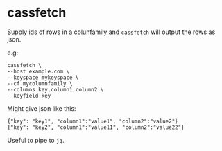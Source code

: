 # cassfetch

Supply ids of rows in a colunfamily and `cassfetch` will output the rows as json.

e.g:

    cassfetch \
    --host example.com \
    --keyspace mykeyspace \
    --cf mycolumnfamily \
    --columns key,column1,column2 \
    --keyfield key

Might give json like this:

    {"key": "key1", "column1":"value1", "column2":"value2"}
    {"key": "key2", "column1":"value11", "column2":"value22"}

Useful to pipe to `jq`.
